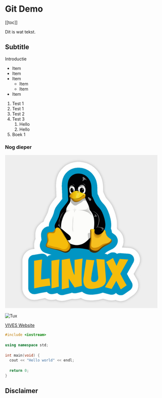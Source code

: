 # Git Demo

[[toc]]

Dit is wat tekst.

## Subtitle

Introductie

* Item 
* Item
* Item
    * Item
    * Item
* Item

1. Test 1
1. Test 1
1. Test 2
1. Test 3
   1. Hello
   2. Hello
2. Boek 1

### Nog dieper

![Tux the Pinguin](./assets/tux.jpg)

![Tux](https://www.lucidchart.com/publicSegments/view/0ab596fd-e3ee-4e45-8368-f657bda0834c/image.png)

[VIVES Website](https://vives.be)

```cpp
#include <iostream>

using namespace std;

int main(void) {
  cout << "Hello world" << endl;

  return 0;
}
```

## Disclaimer
